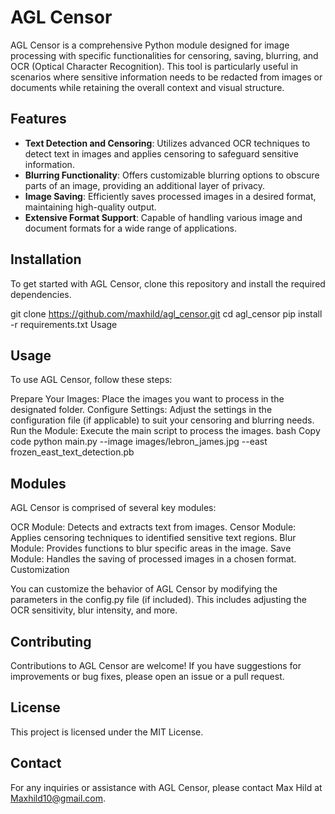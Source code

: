 # AGL Censor

AGL Censor is a comprehensive Python module designed for image processing with specific functionalities for censoring, saving, blurring, and OCR (Optical Character Recognition). This tool is particularly useful in scenarios where sensitive information needs to be redacted from images or documents while retaining the overall context and visual structure.

## Features

- **Text Detection and Censoring**: Utilizes advanced OCR techniques to detect text in images and applies censoring to safeguard sensitive information.
- **Blurring Functionality**: Offers customizable blurring options to obscure parts of an image, providing an additional layer of privacy.
- **Image Saving**: Efficiently saves processed images in a desired format, maintaining high-quality output.
- **Extensive Format Support**: Capable of handling various image and document formats for a wide range of applications.

## Installation

To get started with AGL Censor, clone this repository and install the required dependencies.

git clone https://github.com/maxhild/agl_censor.git
cd agl_censor
pip install -r requirements.txt
Usage

## Usage

To use AGL Censor, follow these steps:

Prepare Your Images: Place the images you want to process in the designated folder.
Configure Settings: Adjust the settings in the configuration file (if applicable) to suit your censoring and blurring needs.
Run the Module: Execute the main script to process the images.
bash
Copy code
python main.py --image images/lebron_james.jpg --east frozen_east_text_detection.pb 

## Modules

AGL Censor is comprised of several key modules:

OCR Module: Detects and extracts text from images.
Censor Module: Applies censoring techniques to identified sensitive text regions.
Blur Module: Provides functions to blur specific areas in the image.
Save Module: Handles the saving of processed images in a chosen format.
Customization

You can customize the behavior of AGL Censor by modifying the parameters in the config.py file (if included). This includes adjusting the OCR sensitivity, blur intensity, and more.

## Contributing

Contributions to AGL Censor are welcome! If you have suggestions for improvements or bug fixes, please open an issue or a pull request.

## License

This project is licensed under the MIT License.

## Contact

For any inquiries or assistance with AGL Censor, please contact Max Hild at Maxhild10@gmail.com.
